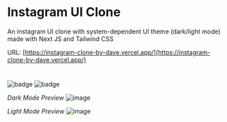 # **Instagram UI Clone**
An instagram UI clone with system-dependent UI theme (dark/light mode) made with Next JS and Tailwind CSS

URL: [https://instagram-clone-by-dave.vercel.app/](https://instagram-clone-by-dave.vercel.app/)
#
![badge](https://img.shields.io/badge/Next_JS-black.svg?style=for-the-badge&logo=Next.js&logoColor=000000&labelColor=ffffff) 
![badge](https://img.shields.io/badge/Tailwind-06b6d4.svg?style=for-the-badge&logo=Tailwind-CSS&logoColor=06b6d4&labelColor=ffffff)

_Dark Mode Preview_
![image](https://github.com/user-attachments/assets/7d9d9ee6-f2ae-426e-b0e4-ad07a2be4d4a)

_Light Mode Preview_
![image](https://github.com/user-attachments/assets/ab2a7f1f-49a8-4a1a-b0f6-54f086d3bd8d)
